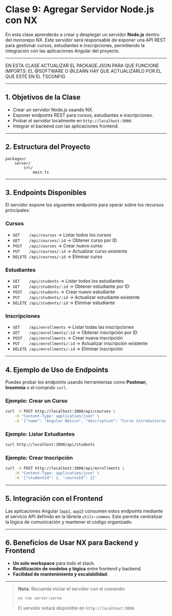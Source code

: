 # Clase 9: Agregar Servidor Node.js con NX

En esta clase aprenderás a crear y desplegar un servidor **Node.js** dentro del monorepo NX. Este servidor será responsable de exponer una API REST para gestionar cursos, estudiantes e inscripciones, permitiendo la integración con las aplicaciones Angular del proyecto.

---

EN ESTA CLASE ACTUALIZAR EL PACKAGE.JSON PARA QUE FUNCIONE
IMPORTS: EL @SOFTWARE O @LEARN HAY QUE ACTUALIZARLO POR EL QUE ESTÉ EN EL TSCONFIG

---

## 1. Objetivos de la Clase

- Crear un servidor Node.js usando NX.
- Exponer endpoints REST para cursos, estudiantes e inscripciones.
- Probar el servidor localmente en `http://localhost:3000`.
- Integrar el backend con las aplicaciones frontend.

---

## 2. Estructura del Proyecto

```
packages/
	server/
		src/
			main.ts
```

---

## 3. Endpoints Disponibles

El servidor expone los siguientes endpoints para operar sobre los recursos principales:

### Cursos

- `GET    /api/courses`         → Listar todos los cursos
- `GET    /api/courses/:id`     → Obtener curso por ID
- `POST   /api/courses`         → Crear nuevo curso
- `PUT    /api/courses/:id`     → Actualizar curso existente
- `DELETE /api/courses/:id`     → Eliminar curso

### Estudiantes

- `GET    /api/students`        → Listar todos los estudiantes
- `GET    /api/students/:id`    → Obtener estudiante por ID
- `POST   /api/students`        → Crear nuevo estudiante
- `PUT    /api/students/:id`    → Actualizar estudiante existente
- `DELETE /api/students/:id`    → Eliminar estudiante

### Inscripciones

- `GET    /api/enrollments`     → Listar todas las inscripciones
- `GET    /api/enrollments/:id` → Obtener inscripción por ID
- `POST   /api/enrollments`     → Crear nueva inscripción
- `PUT    /api/enrollments/:id` → Actualizar inscripción existente
- `DELETE /api/enrollments/:id` → Eliminar inscripción

---

## 4. Ejemplo de Uso de Endpoints

Puedes probar los endpoints usando herramientas como **Postman**, **Insomnia** o el comando `curl`.

### Ejemplo: Crear un Curso

```bash
curl -X POST http://localhost:3000/api/courses \
	-H "Content-Type: application/json" \
	-d '{"name": "Angular Básico", "description": "Curso introductorio de Angular"}'
```

### Ejemplo: Listar Estudiantes

```bash
curl http://localhost:3000/api/students
```

### Ejemplo: Crear Inscripción

```bash
curl -X POST http://localhost:3000/api/enrollments \
	-H "Content-Type: application/json" \
	-d '{"studentId": 1, "courseId": 2}'
```

---

## 5. Integración con el Frontend

Las aplicaciones Angular (`app1`, `app2`) consumen estos endpoints mediante el servicio API definido en la librería `utils-common`. Esto permite centralizar la lógica de comunicación y mantener el código organizado.

---

## 6. Beneficios de Usar NX para Backend y Frontend

- **Un solo workspace** para todo el stack.
- **Reutilización de modelos y lógica** entre frontend y backend.
- **Facilidad de mantenimiento y escalabilidad**.

---

> **Nota:** Recuerda iniciar el servidor con el comando:
> 
> ```powershell
> nx run server:serve
> ```
> 
> El servidor estará disponible en `http://localhost:3000`.

